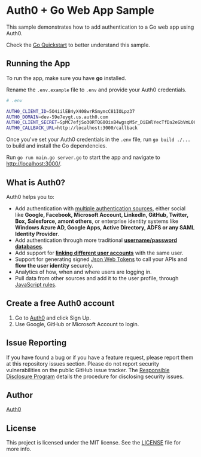 # Auth0 + Go Web App Sample

This sample demonstrates how to add authentication to a Go web app using Auth0.

Check the [Go Quickstart](https://auth0.com/docs/quickstart/webapp/golang) to better understand this sample.

## Running the App

To run the app, make sure you have **go** installed.

Rename the `.env.example` file to `.env` and provide your Auth0 credentials.

```bash
# .env

AUTH0_CLIENT_ID=5O4iilEB4yX408wrRSmymcC81IOLpz37
AUTH0_DOMAIN=dev-59e7eygt.us.auth0.com
AUTH0_CLIENT_SECRET=SpMC7efjSo30RTQG0OixB4wgsqM5r_DiEWlYecTfDa2eGbVmL002jXERyAE4G-3P
AUTH0_CALLBACK_URL=http://localhost:3000/callback
```

Once you've set your Auth0 credentials in the `.env` file, run `go build ./...` to build and install the Go dependencies.

Run `go run main.go server.go` to start the app and navigate to [http://localhost:3000/](http://localhost:3000/).

## What is Auth0?

Auth0 helps you to:

* Add authentication with [multiple authentication sources](https://docs.auth0.com/identityproviders), either social like **Google, Facebook, Microsoft Account, LinkedIn, GitHub, Twitter, Box, Salesforce, amont others**, or enterprise identity systems like **Windows Azure AD, Google Apps, Active Directory, ADFS or any SAML Identity Provider**.
* Add authentication through more traditional **[username/password databases](https://docs.auth0.com/mysql-connection-tutorial)**.
* Add support for **[linking different user accounts](https://docs.auth0.com/link-accounts)** with the same user.
* Support for generating signed [Json Web Tokens](https://docs.auth0.com/jwt) to call your APIs and **flow the user identity** securely.
* Analytics of how, when and where users are logging in.
* Pull data from other sources and add it to the user profile, through [JavaScript rules](https://docs.auth0.com/rules).

## Create a free Auth0 account

1. Go to [Auth0](https://auth0.com/signup) and click Sign Up.
2. Use Google, GitHub or Microsoft Account to login.

## Issue Reporting

If you have found a bug or if you have a feature request, please report them at this repository issues section. Please do not report security vulnerabilities on the public GitHub issue tracker. The [Responsible Disclosure Program](https://auth0.com/whitehat) details the procedure for disclosing security issues.

## Author

[Auth0](https://auth0.com)

## License

This project is licensed under the MIT license. See the [LICENSE](LICENSE.txt) file for more info.
